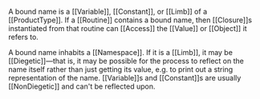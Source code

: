 A bound name is a [[Variable]], [[Constant]], or [[Limb]] of a [[ProductType]]. If a [[Routine]] contains a bound name, then [[Closure]]s instantiated from that routine can [[Access]] the [[Value]] or [[Object]] it refers to.

A bound name inhabits a [[Namespace]]. If it is a [[Limb]], it may be [[Diegetic]]—that is, it may be possible for the process to reflect on the name itself rather than just getting its value, e.g. to print out a string representation of the name. [[Variable]]s and [[Constant]]s are usually [[NonDiegetic]] and can't be reflected upon.